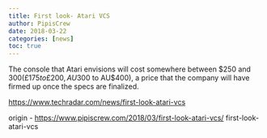 ```yaml
---
title: First look- Atari VCS
author: PipisCrew
date: 2018-03-22
categories: [news]
toc: true
---
```


The console that Atari envisions will cost somewhere between $250 and $300 (£175 to £200, AU$300 to AU$400), a price that the company will have firmed up once the specs are finalized.

https://www.techradar.com/news/first-look-atari-vcs

origin - https://www.pipiscrew.com/2018/03/first-look-atari-vcs/ first-look-atari-vcs